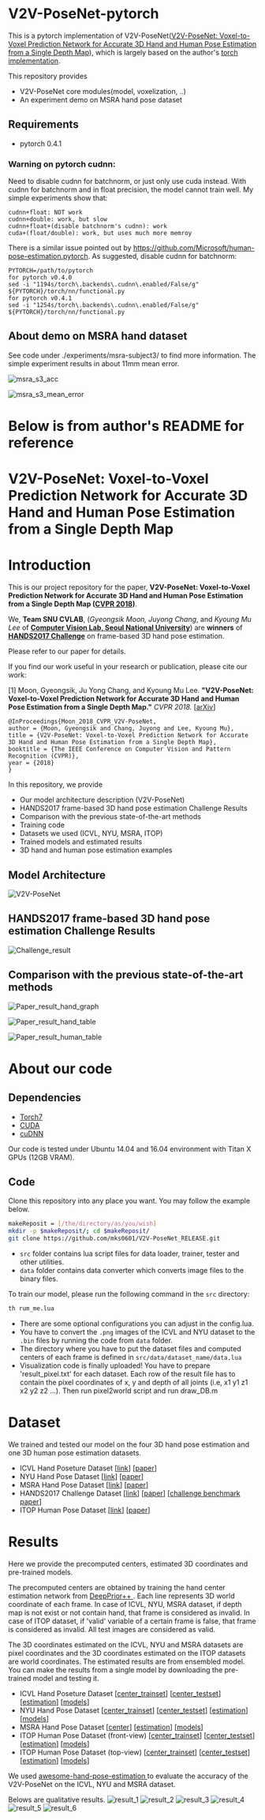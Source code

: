 # V2V-PoseNet-pytorch
This is a pytorch implementation of V2V-PoseNet([V2V-PoseNet: Voxel-to-Voxel Prediction Network for Accurate 3D Hand and Human Pose Estimation from a Single Depth Map](https://arxiv.org/abs/1711.07399)), which is largely based on the author's [torch implementation](https://github.com/mks0601/V2V-PoseNet_RELEASE).

This repository provides
* V2V-PoseNet core modules(model, voxelization, ..)
* An experiment demo on MSRA hand pose dataset

## Requirements
* pytorch 0.4.1

### **Warning on pytorch cudnn**:
Need to disable cudnn for batchnorm, or just only use cuda instead. With cudnn for batchnorm and in float precision, the model cannot train well. My simple experiments show that:

```
cudnn+float: NOT work 
cudnn+double: work, but slow
cudnn+float+(disable batchnorm's cudnn): work
cuda+(float/double): work, but uses much more memroy
```

There is a similar issue pointed out by https://github.com/Microsoft/human-pose-estimation.pytorch. As suggested, disable cudnn for batchnorm:

```
PYTORCH=/path/to/pytorch
for pytorch v0.4.0
sed -i "1194s/torch\.backends\.cudnn\.enabled/False/g" ${PYTORCH}/torch/nn/functional.py
for pytorch v0.4.1
sed -i "1254s/torch\.backends\.cudnn\.enabled/False/g" ${PYTORCH}/torch/nn/functional.py
```

## About demo on MSRA hand dataset
See code under ./experiments/msra-subject3/ to find more information. The simple experiment results in about 11mm mean error.

![msra_s3_acc](/figs/msra_s3_joint_acc.png)

![msra_s3_mean_error](/figs/msra_s3_joint_mean_error.png)



# Below is from author's README for reference
# V2V-PoseNet: Voxel-to-Voxel Prediction Network for Accurate 3D Hand and Human Pose Estimation from a Single Depth Map

# Introduction

This is our project repository for the paper, **V2V-PoseNet: Voxel-to-Voxel Prediction Network for Accurate 3D Hand and Human Pose Estimation from a Single Depth Map ([CVPR 2018](http://cvpr2018.thecvf.com))**.

We, **Team SNU CVLAB**, (<i>Gyeongsik Moon, Juyong Chang</i>, and <i>Kyoung Mu Lee</i> of [**Computer Vision Lab, Seoul National University**](https://cv.snu.ac.kr/)) are **winners** of [**HANDS2017 Challenge**](http://icvl.ee.ic.ac.uk/hands17/challenge/) on frame-based 3D hand pose estimation.



Please refer to our paper for details.

If you find our work useful in your research or publication, please cite our work:

[1] Moon, Gyeongsik, Ju Yong Chang, and Kyoung Mu Lee. **"V2V-PoseNet: Voxel-to-Voxel Prediction Network for Accurate 3D Hand and Human Pose Estimation from a Single Depth Map."** <i>CVPR 2018. </i> [[arXiv](https://arxiv.org/abs/1711.07399)]
  
  ```
@InProceedings{Moon_2018_CVPR_V2V-PoseNet,
  author = {Moon, Gyeongsik and Chang, Juyong and Lee, Kyoung Mu},
  title = {V2V-PoseNet: Voxel-to-Voxel Prediction Network for Accurate 3D Hand and Human Pose Estimation from a Single Depth Map},
  booktitle = {The IEEE Conference on Computer Vision and Pattern Recognition (CVPR)},
  year = {2018}
}
```

In this repository, we provide
* Our model architecture description (V2V-PoseNet)
* HANDS2017 frame-based 3D hand pose estimation Challenge Results
* Comparison with the previous state-of-the-art methods
* Training code
* Datasets we used (ICVL, NYU, MSRA, ITOP)
* Trained models and estimated results
* 3D hand and human pose estimation examples


## Model Architecture

![V2V-PoseNet](/figs/V2V-PoseNet.png)

## HANDS2017 frame-based 3D hand pose estimation Challenge Results

![Challenge_result](/figs/Challenge_result.png)


## Comparison with the previous state-of-the-art methods

![Paper_result_hand_graph](/figs/Paper_result_hand_graph.png)

![Paper_result_hand_table](/figs/Paper_result_hand_table.png)

![Paper_result_human_table](/figs/Paper_result_human_table.png)

# About our code
## Dependencies
* [Torch7](http://torch.ch)
* [CUDA](https://developer.nvidia.com/cuda-downloads)
* [cuDNN](https://developer.nvidia.com/cudnn)

Our code is tested under Ubuntu 14.04 and 16.04 environment with Titan X GPUs (12GB VRAM).

## Code
Clone this repository into any place you want. You may follow the example below.
```bash
makeReposit = [/the/directory/as/you/wish]
mkdir -p $makeReposit/; cd $makeReposit/
git clone https://github.com/mks0601/V2V-PoseNet_RELEASE.git
```
* `src` folder contains lua script files for data loader, trainer, tester and other utilities.
* `data` folder contains data converter which converts image files to the binary files.

To train our model, please run the following command in the `src` directory:

```bash
th rum_me.lua
```

* There are some optional configurations you can adjust in the config.lua. 
* You have to convert the `.png` images of the ICVL and NYU dataset to the `.bin` files by running the code from `data` folder.
* The directory where you have to put the dataset files and computed centers of each frame is defined in `src/data/dataset_name/data.lua`
* Visualization code is finally uploaded! You have to prepare 'result_pixel.txt' for each dataset. Each row of the result file has to contain the pixel coordinates of x, y and depth of all joints (i.e, x1 y1 z1 x2 y2 z2 ...). Then run pixel2world script and run draw_DB.m

# Dataset
We trained and tested our model on the four 3D hand pose estimation and one 3D human pose estimation datasets.

* ICVL Hand Poseture Dataset [[link](https://labicvl.github.io/hand.html)] [[paper](http://www.iis.ee.ic.ac.uk/dtang/cvpr_14.pdf)]
* NYU Hand Pose Dataset [[link](https://cims.nyu.edu/~tompson/NYU_Hand_Pose_Dataset.htm)] [[paper](https://cims.nyu.edu/~tompson/others/TOG_2014_paper_PREPRINT.pdf)]
* MSRA Hand Pose Dataset [[link](https://jimmysuen.github.io/)] [[paper](https://www.cv-foundation.org/openaccess/content_cvpr_2015/papers/Sun_Cascaded_Hand_Pose_2015_CVPR_paper.pdf)]
* HANDS2017 Challenge Dataset [[link](http://icvl.ee.ic.ac.uk/hands17/challenge/)] [[paper](https://arxiv.org/abs/1712.03917)] [[challenge benchmark paper](http://openaccess.thecvf.com/content_cvpr_2018/papers/Yuan_Depth-Based_3D_Hand_CVPR_2018_paper.pdf)]
* ITOP Human Pose Dataset [[link](https://www.albert.cm/projects/viewpoint_3d_pose/)] [[paper](https://arxiv.org/abs/1603.07076)]


# Results
Here we provide the precomputed centers, estimated 3D coordinates and pre-trained models.

The precomputed centers are obtained by training the hand center estimation network from [DeepPrior++ ](https://arxiv.org/pdf/1708.08325.pdf). Each line represents 3D world coordinate of each frame.
In case of ICVL, NYU, MSRA dataset, if depth map is not exist or not contain hand, that frame is considered as invalid.
In case of ITOP dataset, if 'valid' variable of a certain frame is false, that frame is considered as invalid.
All test images are considered as valid.

The 3D coordinates estimated on the ICVL, NYU and MSRA datasets are pixel coordinates and the 3D coordinates estimated on the ITOP datasets are world coordinates. The estimated results are from ensembled model. You can make the results from a single model by downloading the pre-trained model and testing it.

* ICVL Hand Poseture Dataset [[center_trainset](https://cv.snu.ac.kr/research/V2V-PoseNet/ICVL/center/center_train_refined.txt)] [[center_testset](https://cv.snu.ac.kr/research/V2V-PoseNet/ICVL/center/center_test_refined.txt)] [[estimation](https://cv.snu.ac.kr/research/V2V-PoseNet/ICVL/coordinate/result.txt)] [[models](https://cv.snu.ac.kr/research/V2V-PoseNet/ICVL/model/model.tar.gz)]
* NYU Hand Pose Dataset [[center_trainset](https://cv.snu.ac.kr/research/V2V-PoseNet/NYU/center/center_train_refined.txt)] [[center_testset](https://cv.snu.ac.kr/research/V2V-PoseNet/NYU/center/center_test_refined.txt)] [[estimation](https://cv.snu.ac.kr/research/V2V-PoseNet/NYU/coordinate/result.txt)] [[models](https://cv.snu.ac.kr/research/V2V-PoseNet/NYU/model/model.tar.gz)]
* MSRA Hand Pose Dataset [[center](https://cv.snu.ac.kr/research/V2V-PoseNet/MSRA/center/center.tar.gz)] [[estimation](https://cv.snu.ac.kr/research/V2V-PoseNet/MSRA/coordinate/result.txt)] [[models](https://cv.snu.ac.kr/research/V2V-PoseNet/MSRA/model/model.tar.gz)]
* ITOP Human Pose Dataset (front-view) [[center_trainset](https://cv.snu.ac.kr/research/V2V-PoseNet/ITOP_front/center/center_train.txt)] [[center_testset](https://cv.snu.ac.kr/research/V2V-PoseNet/ITOP_front/center/center_test.txt)] [[estimation](https://cv.snu.ac.kr/research/V2V-PoseNet/ITOP_front/coordinate/result.txt)] [[models](https://cv.snu.ac.kr/research/V2V-PoseNet/ITOP_front/model/model.tar.gz)]
* ITOP Human Pose Dataset (top-view) [[center_trainset](https://cv.snu.ac.kr/research/V2V-PoseNet/ITOP_top/center/center_train.txt)] [[center_testset](https://cv.snu.ac.kr/research/V2V-PoseNet/ITOP_top/center/center_test.txt)] [[estimation](https://cv.snu.ac.kr/research/V2V-PoseNet/ITOP_top/coordinate/result.txt)] [[models](https://cv.snu.ac.kr/research/V2V-PoseNet/ITOP_top/model/model.tar.gz)]

We used [awesome-hand-pose-estimation ](https://github.com/xinghaochen/awesome-hand-pose-estimation) to evaluate the accuracy of the V2V-PoseNet on the ICVL, NYU and MSRA dataset.

Belows are qualitative results.
![result_1](/figs/result/Paper_result_ICVL.png)
![result_2](/figs/result/Paper_result_NYU.png)
![result_3](/figs/result/Paper_result_MSRA.png)
![result_4](/figs/result/Paper_result_HANDS2017.png)
![result_5](/figs/result/Paper_result_ITOP_front.png)
![result_6](/figs/result/Paper_result_ITOP_top.png)
